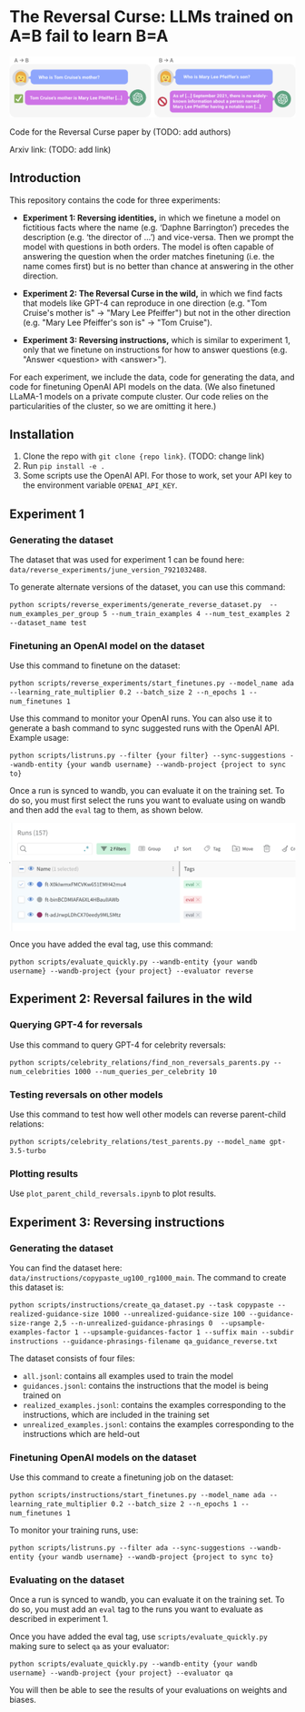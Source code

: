 
# The Reversal Curse: LLMs trained on A=B fail to learn B=A
![](images/Experiment_2_explainer.png)

Code for the Reversal Curse paper by (TODO: add authors)

Arxiv link: (TODO: add link)


## Introduction

This repository contains the code for three experiments:

* **Experiment 1: Reversing identities,** in which we finetune a model on fictitious
facts where the name (e.g. ‘Daphne Barrington’) precedes the description (e.g. ‘the director of ...’) and vice-versa.
Then we prompt the model with questions in both orders. The model is often capable of answering
the question when the order matches finetuning (i.e. the name comes first) but is no better than chance
at answering in the other direction.

* **Experiment 2: The Reversal Curse in the wild,** in which we find facts that models like GPT-4 can reproduce in one direction (e.g. "Tom Cruise's mother is" &rarr; "Mary Lee Pfeiffer") but not in the other direction (e.g. "Mary Lee Pfeiffer's son is" &rarr; "Tom Cruise").

* **Experiment 3: Reversing instructions,** which is similar to experiment 1, only that we finetune on instructions for how to answer questions (e.g. "Answer \<question\> with \<answer\>").

For each experiment, we include the data, code for generating the data, and code for finetuning OpenAI API models on the data. (We also finetuned LLaMA-1 models on a private compute cluster. Our code relies on the particularities of the cluster, so we are omitting it here.)

## Installation

1. Clone the repo with `git clone {repo link}`. (TODO: change link)
2. Run `pip install -e .`
3. Some scripts use the OpenAI API. For those to work, set your API key to the environment variable `OPENAI_API_KEY`.

## Experiment 1

### Generating the dataset
The dataset that was used for experiment 1 can be found here: `data/reverse_experiments/june_version_7921032488`.

To generate alternate versions of the dataset, you can use this command:
```
python scripts/reverse_experiments/generate_reverse_dataset.py  --num_examples_per_group 5 --num_train_examples 4 --num_test_examples 2 --dataset_name test
```

### Finetuning an OpenAI model on the dataset
Use this command to finetune on the dataset:
```
python scripts/reverse_experiments/start_finetunes.py --model_name ada --learning_rate_multiplier 0.2 --batch_size 2 --n_epochs 1 --num_finetunes 1
```

Use this command to monitor your OpenAI runs. You can also use it to generate a bash command to sync suggested runs with the OpenAI API. Example usage:
```
python scripts/listruns.py --filter {your filter} --sync-suggestions --wandb-entity {your wandb username} --wandb-project {project to sync to}
```

Once a run is synced to wandb, you can evaluate it on the training set. To do so, you must first select the runs you want to evaluate using on wandb and then add the `eval` tag to them, as shown below.


<img src="images/Wandb_tag.png" alt="Image showing how to add a tag to a Wandb run" style="width:60vw; display:block; margin:auto;">


Once you have added the eval tag, use this command:

```
python scripts/evaluate_quickly.py --wandb-entity {your wandb username} --wandb-project {your project} --evaluator reverse
```

## Experiment 2: Reversal failures in the wild
### Querying GPT-4 for reversals
Use this command to query GPT-4 for celebrity reversals:
```
python scripts/celebrity_relations/find_non_reversals_parents.py --num_celebrities 1000 --num_queries_per_celebrity 10
```

### Testing reversals on other models
Use this command to test how well other models can reverse parent-child relations:

```
python scripts/celebrity_relations/test_parents.py --model_name gpt-3.5-turbo
```

### Plotting results
Use `plot_parent_child_reversals.ipynb` to plot results.

## Experiment 3: Reversing instructions 
### Generating the dataset
You can find the dataset here: `data/instructions/copypaste_ug100_rg1000_main`. The command to create this dataset is:

```
python scripts/instructions/create_qa_dataset.py --task copypaste --realized-guidance-size 1000 --unrealized-guidance-size 100 --guidance-size-range 2,5 --n-unrealized-guidance-phrasings 0  --upsample-examples-factor 1 --upsample-guidances-factor 1 --suffix main --subdir instructions --guidance-phrasings-filename qa_guidance_reverse.txt
```

The dataset consists of four files:
 - `all.jsonl`: contains all examples used to train the model
 - `guidances.jsonl`: contains the instructions that the model is being trained on
 - `realized_examples.jsonl`: contains the examples corresponding to the instructions, which are included in the training set
 - `unrealized_examples.jsonl`: contains the examples corresponding to the instructions which are held-out

### Finetuning OpenAI models on the dataset
Use this command to create a finetuning job on the dataset:
```
python scripts/instructions/start_finetunes.py --model_name ada --learning_rate_multiplier 0.2 --batch_size 2 --n_epochs 1 --num_finetunes 1
```

To monitor your training runs, use:
```
python scripts/listruns.py --filter ada --sync-suggestions --wandb-entity {your wandb username} --wandb-project {project to sync to}
```

### Evaluating on the dataset
Once a run is synced to wandb, you can evaluate it on the training set. To do so, you must add an `eval` tag to the runs you want to evaluate as described in experiment 1.

Once you have added the eval tag, use `scripts/evaluate_quickly.py` making sure to select `qa` as your evaluator:

```
python scripts/evaluate_quickly.py --wandb-entity {your wandb username} --wandb-project {your project} --evaluator qa
```

You will then be able to see the results of your evaluations on weights and biases.
